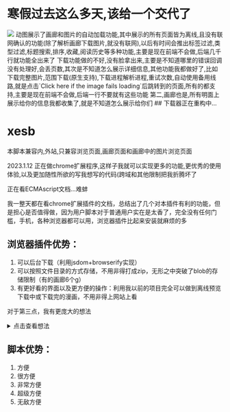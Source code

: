 # 寒假过去这么多天,该给一个交代了
<img src="https://raw.githubusercontent.com/dffxd-suntra/xesb/main/example/short11.gif" />
动图展示了画廊和图片的自动加载功能,其中展示的所有页面皆为离线,且没有联网确认的功能(除了解析画廊下载图片,就没有联网),以后有时间会推出标签过滤,类型过滤,标题搜索,排序,收藏,阅读历史等多种功能,主要是现在前端不会做,后端几千行就功能全出来了  
下载功能做的不好,没有脸拿出来,主要是不知道哪里的错误回调没有处理好,会丢页数,其次是不知道怎么展示详细信息,其他功能我都做好了,比如下载完整图片,范围下载(原生支持),下载进程解析进程,重试次数,自动使用备用线路,就是点击`Click here if the image fails loading`后跳转到的页面,所有的都支持,主要是现在前端不会做,后端一行不要就有这些功能  
第二,画廊也是,所有明面上展示给你的信息我都收集了,就是不知道怎么展示给你们  
## 下载器正在重构中...

# xesb

本脚本兼容内,外站,只兼容浏览页面,画廊页面和画廊中的图片浏览页面  

2023.1.12 正在做chrome扩展程序,这样子我就可以实现更多的功能,更优秀的使用体验,以及更加随性所欲的写我想写的代码(跨域和其他限制把我折腾坏了

正在看ECMAscript文档...难蚌

我一整天都在看chrome扩展插件的文档，总结出了几个对本插件有利的功能，但是担心是否值得做，因为用户脚本对于普通用户实在是太香了，完全没有任何门槛，手机，各种浏览器都可以用，浏览器插件比起来安装就麻烦的多
## 浏览器插件优势：
1. 可以后台下载（利用jsdom+browserify实现）
2. 可以按照文件目录的方式存储，不用非得打成zip，无形之中突破了blob的存储限制（有的画廊6个g）
3. 有更好看的界面以及更方便的操作：利用我以前的项目完全可以做到离线预览下载中或下载完的漫画，不用非得上网站上看

对于第三点，我有更庞大的想法
<details>
    <summary>点击查看想法</summary>
    <h1>我可以让插件变成浏览器应用（pwm）并利用扩展插件丰富的功能做到以下这样子的页面，而且是完全的js（展示的图片是我架在家里的nas+一点点php的结果）其实普通的js页面也可以做到，只不过产生不了用户粘性，而且有限制，我就懒得做了，现在又有这个机会了，又有了新的动力，只要让我看见多一个star（当前2），我这个寒假死活都会给你们做出来</h1>
    <h2>主页图片</h2>
    <img src="https://user-images.githubusercontent.com/47025714/212099981-4ce25ba5-9fbb-440d-ae3e-34bf1ac408a6.png"/>
    <h2>预览界面图片</h2>
    <img src="https://user-images.githubusercontent.com/47025714/212103524-a38ff790-88ad-4da2-abd2-94b8b9a9a5ca.png"/>
</details>


## 脚本优势：
1. 方便
2. 很方便
3. 非常方便
4. 超级方便
5. 无敌方便

